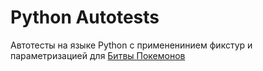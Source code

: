 # Python Autotests

Автотесты на языке Python с примененинием фикстур и параметризацией для [Битвы Покемонов](https://pokemonbattle.me/ "Битвы Покемонов") 

